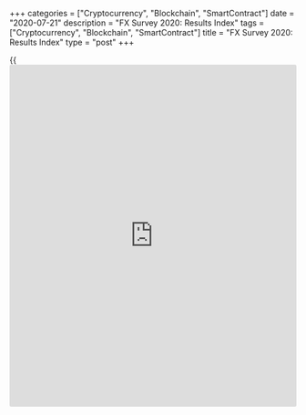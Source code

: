 +++
categories = ["Cryptocurrency", "Blockchain", "SmartContract"]
date = "2020-07-21"
description = "FX Survey 2020: Results Index"
tags = ["Cryptocurrency", "Blockchain", "SmartContract"]
title = "FX Survey 2020: Results Index"
type = "post"
+++

{{<iframe id="large-banner" src="https://www.bounty.group/#slide=5.0" width="100%" height="600" scrolling="no" style="border: 0px solid rgb(216, 221, 230); border-radius: 3px;">}}

#  FX Survey 2020: Results Index

COPYING AND DISTRIBUTING ARE PROHIBITED WITHOUT PERMISSION OF THE
PUBLISHER: [ SContreras@Euromoney.com][1]

By:  Published on:  Thursday, June 25, 2020

Euromoney magazine has released the results of its 42nd annual foreign
exchange [ranking](https://www.playgroundfx.com/blog/crypto-exchange-ranking/), the most comprehensive quantitative and qualitative
annual study available on the FX markets.

  

##  Market Leader

[Overall][2]

  * Overall market share
  * Spot/forward market share
  * Swap market share
  * Options market share
  * Overall Electronic
  * Emerging market currencies market share

[Market share by institution type][3]

  * Banks
  * Non-financial corporations
  * All Undisclosed and retail brokers
  * Leveraged funds
  * Real money

[Market share by region][4]

  * Americas
  * APAC
  * CEEMEA
  * Western Europe

[Electronic trading][5]

  * Overall electronic market share
  * Market Share by product 
    * Spot e-trading market share
    * Swap e-trading market share
    * Options e-trading market share

 **[Multi-bank and independent platforms][6]**

  * Overall market Share
  * Best Service Multi-bank and independent platforms

##  Best Service

   1. mailto:SContreras@Euromoney.com
   2. www.euromoney.com/article/b1lp3tk39q2sn5/fx-survey-2020-overall-results
   3. www.euromoney.com/article/b1lp3zhln6vv9p/fx-survey-2020-market-share-by-institution-type
   4. www.euromoney.com/article/b1lp42kz4xnfvv/fx-survey-2020-market-share-by-region
   5. www.euromoney.com/article/b1lp44rq43t6k2/fx-survey-2020-electronic-trading
   6. www.euromoney.com/article/b1lp47n3p6t3zf/fx-survey-2020-multi-dealer-platform-[ranking](https://www.playgroundfx.com/blog/crypto-exchange-ranking/)s